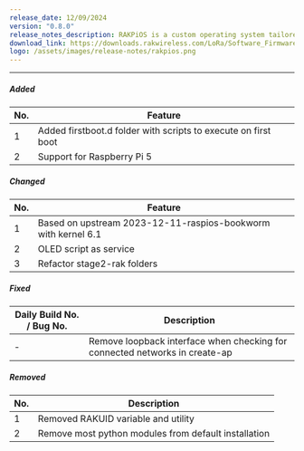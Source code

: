 ```yaml
---
release_date: 12/09/2024
version: "0.8.0"
release_notes_description: RAKPiOS is a custom operating system tailored for CM4-based products, built on the Raspberry Pi OS. It integrates all necessary drivers, security updates, helper scripts, and Docker by default. This OS is designed for the RAK7391 WisGate Connect and RAK WisGate Developer products.
download_link: https://downloads.rakwireless.com/LoRa/Software_Firmware/RAKPiOS/History-Version-Release/20240229-rakpios-0.8.0-arm64-lite.zip
logo: /assets/images/release-notes/rakpios.png
---
```



<rk-release-notes/>

---


##### Added

| No. | Feature                                                        |
|-----|----------------------------------------------------------------|
| 1   | Added firstboot.d folder with scripts to execute on first boot |
| 2   | Support for Raspberry Pi 5                                     |




##### Changed

| No. | Feature                                                       |
|-----|---------------------------------------------------------------|
| 1   | Based on upstream 2023-12-11-raspios-bookworm with kernel 6.1 |
| 2   | OLED script as service                                        |
| 3   | Refactor stage2-rak folders                                   |




##### Fixed

| Daily Build No. / Bug No. | Description                                                                 |
|---------------------------|-----------------------------------------------------------------------------|
| -                         | Remove loopback interface when checking for connected networks in create-ap |




##### Removed

| No. | Description                                          |
|-----|------------------------------------------------------|
| 1   | Removed RAKUID variable and utility                  |
| 2   | Remove most python modules from default installation |


